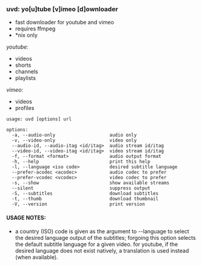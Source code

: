 ### uvd: yo[u]tube [v]imeo [d]ownloader


+ fast downloader for youtube and vimeo
+ requires ffmpeg
+ *nix only


*youtube:*
  + videos
  + shorts
  + channels
  + playlists

*vimeo:*
  + videos
  + profiles


```
usage: uvd [options] url

options:
  -a, --audio-only                    audio only
  -v, --video-only                    video only
  --audio-id, --audio-itag <id/itag>  audio stream id/itag
  --video-id, --video-itag <id/itag>  video stream id/itag
  -f, --format <format>               audio output format
  -h, --help                          print this help
  -l, --language <iso code>           desired subtitle language
  --prefer-acodec <acodec>            audio codec to prefer
  --prefer-vcodec <vcodec>            video codec to prefer
  -s, --show                          show available streams
  --silent                            suppress output
  -S, --subtitles                     download subtitles
  -t, --thumb                         download thumbnail
  -V, --version                       print version
```

#### USAGE NOTES:
  + a country (ISO) code is given as the argument to --language to select
  the desired language output of the subtitles; forgoing this option selects the default
  subtitle language for a given video. for youtube, if the desired language
  does not exist natively, a translation is used instead (when available).
